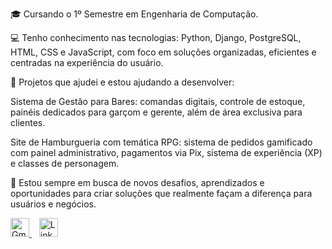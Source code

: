 🎓 Cursando o 1º Semestre em Engenharia de Computação.

💻 Tenho conhecimento nas tecnologias: Python, Django, PostgreSQL, HTML, CSS e JavaScript, com foco em soluções organizadas, eficientes e centradas na experiência do usuário.

📌 Projetos que ajudei e estou ajudando a desenvolver:

Sistema de Gestão para Bares: comandas digitais, controle de estoque, painéis dedicados para garçom e gerente, além de área exclusiva para clientes.

Site de Hamburgueria com temática RPG: sistema de pedidos gamificado com painel administrativo, pagamentos via Pix, sistema de experiência (XP) e classes de personagem.

🚀 Estou sempre em busca de novos desafios, aprendizados e oportunidades para criar soluções que realmente façam a diferença para usuários e negócios.

<p align="left">
  <a href="mailto:heitorqueirozes@gmail.com">
    <img src="https://cdn-icons-png.flaticon.com/512/732/732200.png" width="30" alt="Gmail" />
  </a>
  &nbsp;&nbsp;
  <a href="www.linkedin.com/in/heitor-coelho-gonçalves-de-queiroz-984a53351" target="_blank">
    <img src="https://cdn-icons-png.flaticon.com/512/174/174857.png" width="30" alt="LinkedIn" />
  </a>
</p>

